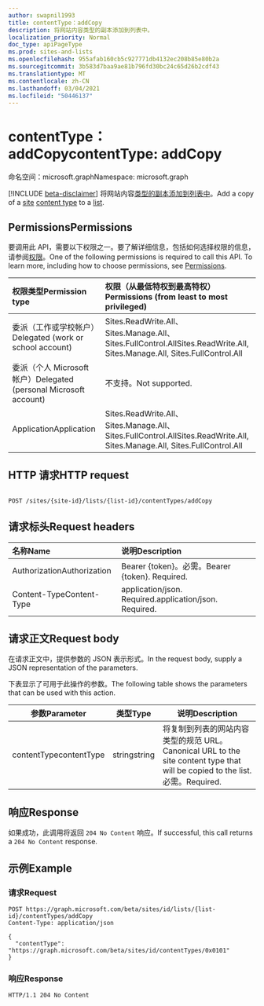 ```yaml
---
author: swapnil1993
title: contentType：addCopy
description: 将网站内容类型的副本添加到列表中。
localization_priority: Normal
doc_type: apiPageType
ms.prod: sites-and-lists
ms.openlocfilehash: 955afab160cb5c927771db4132ec208b85e80b2a
ms.sourcegitcommit: 3b583d7baa9ae81b796fd30bc24c65d26b2cdf43
ms.translationtype: MT
ms.contentlocale: zh-CN
ms.lasthandoff: 03/04/2021
ms.locfileid: "50446137"
---
```

# <a name="contenttype-addcopy"></a><span data-ttu-id="1034c-103">contentType：addCopy</span><span class="sxs-lookup"><span data-stu-id="1034c-103">contentType: addCopy</span></span>
<span data-ttu-id="1034c-104">命名空间：microsoft.graph</span><span class="sxs-lookup"><span data-stu-id="1034c-104">Namespace: microsoft.graph</span></span>

[!INCLUDE [beta-disclaimer](../../includes/beta-disclaimer.md)]
<span data-ttu-id="1034c-105">将网站内容[类型][site][的副本添加到][contentType][列表中][list]。</span><span class="sxs-lookup"><span data-stu-id="1034c-105">Add a copy of a [site][site] [content type][contentType] to a [list][list].</span></span>
 
  

## <a name="permissions"></a><span data-ttu-id="1034c-106">Permissions</span><span class="sxs-lookup"><span data-stu-id="1034c-106">Permissions</span></span>  

<span data-ttu-id="1034c-p101">要调用此 API，需要以下权限之一。要了解详细信息，包括如何选择权限的信息，请参阅[权限](/graph/permissions_reference.md)。</span><span class="sxs-lookup"><span data-stu-id="1034c-p101">One of the following permissions is required to call this API. To learn more, including how to choose permissions, see [Permissions](/graph/permissions_reference.md).</span></span>

  

|<span data-ttu-id="1034c-109">权限类型</span><span class="sxs-lookup"><span data-stu-id="1034c-109">Permission type</span></span> | <span data-ttu-id="1034c-110">权限（从最低特权到最高特权）</span><span class="sxs-lookup"><span data-stu-id="1034c-110">Permissions (from least to most privileged)</span></span> |
|:--------------------|:---------------------------------------------------------|
|<span data-ttu-id="1034c-111">委派（工作或学校帐户）</span><span class="sxs-lookup"><span data-stu-id="1034c-111">Delegated (work or school account)</span></span> | <span data-ttu-id="1034c-112">Sites.ReadWrite.All、Sites.Manage.All、Sites.FullControl.All</span><span class="sxs-lookup"><span data-stu-id="1034c-112">Sites.ReadWrite.All, Sites.Manage.All, Sites.FullControl.All</span></span>  |
|<span data-ttu-id="1034c-113">委派（个人 Microsoft 帐户）</span><span class="sxs-lookup"><span data-stu-id="1034c-113">Delegated (personal Microsoft account)</span></span> | <span data-ttu-id="1034c-114">不支持。</span><span class="sxs-lookup"><span data-stu-id="1034c-114">Not supported.</span></span> |
|<span data-ttu-id="1034c-115">Application</span><span class="sxs-lookup"><span data-stu-id="1034c-115">Application</span></span> | <span data-ttu-id="1034c-116">Sites.ReadWrite.All、Sites.Manage.All、Sites.FullControl.All</span><span class="sxs-lookup"><span data-stu-id="1034c-116">Sites.ReadWrite.All, Sites.Manage.All, Sites.FullControl.All</span></span> |

  

## <a name="http-request"></a><span data-ttu-id="1034c-117">HTTP 请求</span><span class="sxs-lookup"><span data-stu-id="1034c-117">HTTP request</span></span>
<!-- {
  "blockType": "ignored"
}
-->
```http

POST /sites/{site-id}/lists/{list-id}/contentTypes/addCopy
```

## <a name="request-headers"></a><span data-ttu-id="1034c-118">请求标头</span><span class="sxs-lookup"><span data-stu-id="1034c-118">Request headers</span></span>
|<span data-ttu-id="1034c-119">名称</span><span class="sxs-lookup"><span data-stu-id="1034c-119">Name</span></span>|<span data-ttu-id="1034c-120">说明</span><span class="sxs-lookup"><span data-stu-id="1034c-120">Description</span></span>|
|:---|:---|
|<span data-ttu-id="1034c-121">Authorization</span><span class="sxs-lookup"><span data-stu-id="1034c-121">Authorization</span></span>|<span data-ttu-id="1034c-p102">Bearer {token}。必需。</span><span class="sxs-lookup"><span data-stu-id="1034c-p102">Bearer {token}. Required.</span></span>|
|<span data-ttu-id="1034c-124">Content-Type</span><span class="sxs-lookup"><span data-stu-id="1034c-124">Content-Type</span></span>|<span data-ttu-id="1034c-p103">application/json. Required.</span><span class="sxs-lookup"><span data-stu-id="1034c-p103">application/json. Required.</span></span>|

## <a name="request-body"></a><span data-ttu-id="1034c-127">请求正文</span><span class="sxs-lookup"><span data-stu-id="1034c-127">Request body</span></span>
<span data-ttu-id="1034c-128">在请求正文中，提供参数的 JSON 表示形式。</span><span class="sxs-lookup"><span data-stu-id="1034c-128">In the request body, supply a JSON representation of the parameters.</span></span>

<span data-ttu-id="1034c-129">下表显示了可用于此操作的参数。</span><span class="sxs-lookup"><span data-stu-id="1034c-129">The following table shows the parameters that can be used with this action.</span></span>

|<span data-ttu-id="1034c-130">参数</span><span class="sxs-lookup"><span data-stu-id="1034c-130">Parameter</span></span>|<span data-ttu-id="1034c-131">类型</span><span class="sxs-lookup"><span data-stu-id="1034c-131">Type</span></span>|<span data-ttu-id="1034c-132">说明</span><span class="sxs-lookup"><span data-stu-id="1034c-132">Description</span></span>|
|-|-|-|
|<span data-ttu-id="1034c-133">contentType</span><span class="sxs-lookup"><span data-stu-id="1034c-133">contentType</span></span>| <span data-ttu-id="1034c-134">string</span><span class="sxs-lookup"><span data-stu-id="1034c-134">string</span></span> | <span data-ttu-id="1034c-135">将复制到列表的网站内容类型的规范 URL。</span><span class="sxs-lookup"><span data-stu-id="1034c-135">Canonical URL to the site content type that will be copied to the list.</span></span> <span data-ttu-id="1034c-136">必需。</span><span class="sxs-lookup"><span data-stu-id="1034c-136">Required.</span></span>|

## <a name="response"></a><span data-ttu-id="1034c-137">响应</span><span class="sxs-lookup"><span data-stu-id="1034c-137">Response</span></span>

<span data-ttu-id="1034c-138">如果成功，此调用将返回 `204 No Content` 响应。</span><span class="sxs-lookup"><span data-stu-id="1034c-138">If successful, this call returns a `204 No Content` response.</span></span>

## <a name="example"></a><span data-ttu-id="1034c-139">示例</span><span class="sxs-lookup"><span data-stu-id="1034c-139">Example</span></span>

### <a name="request"></a><span data-ttu-id="1034c-140">请求</span><span class="sxs-lookup"><span data-stu-id="1034c-140">Request</span></span>
<!-- {
  "blockType": "request",
  "name": "contenttype_addcopy"
}
-->
```http
POST https://graph.microsoft.com/beta/sites/id/lists/{list-id}/contentTypes/addCopy
Content-Type: application/json

{
  "contentType": "https://graph.microsoft.com/beta/sites/id/contentTypes/0x0101"
}
```



### <a name="response"></a><span data-ttu-id="1034c-141">响应</span><span class="sxs-lookup"><span data-stu-id="1034c-141">Response</span></span>


<!-- { "blockType": "response" } -->

```http
HTTP/1.1 204 No Content

```

[site]: ../resources/site.md
[list]: ../resources/list.md
[contentType]: ../resources/contentType.md
